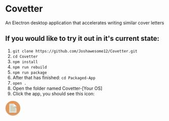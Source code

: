 # Covetter
An Electron desktop application that accelerates writing similar cover letters  

## If you would like to try it out in it's current state:  
1. `git clone https://github.com/Joshawesome12/Covetter.git`  
2. `cd Covetter`  
3. `npm install`
4. `npm run rebuild`
5. `npm run package`  
6. After that has finished: `cd Packaged-App`  
7. `open .`  
8. Open the folder named Covetter-[Your OS]  
9. Click the app, you should see this icon:
<img src="https://github.com/Joshawesome12/Covetter/blob/master/cvi.png" width="48">
